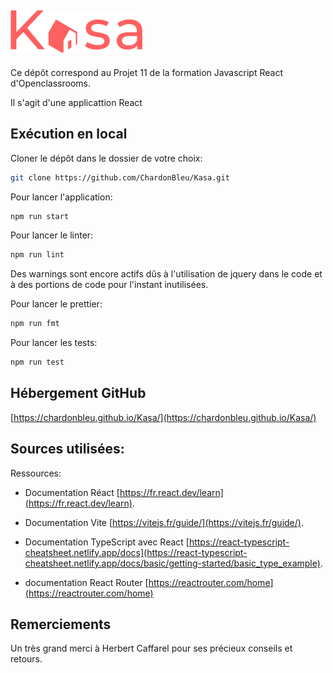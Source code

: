 ## ![Kasa](public/logo.png)

Ce dépôt correspond au Projet 11 de la formation Javascript React d'Openclassrooms.

Il s'agit d'une applicattion React

## Exécution en local

Cloner le dépôt dans le dossier de votre choix:

```bash
git clone https://github.com/ChardonBleu/Kasa.git
```

Pour lancer l'application:

```bash
npm run start
```

Pour lancer le linter:

```bash
npm run lint
```

Des warnings sont encore actifs dûs à l'utilisation de jquery dans le code et à des portions de code pour l'instant inutilisées.

Pour lancer le prettier:

```bash
npm run fmt
```

Pour lancer les tests:

```bash
npm run test
```

## Hébergement GitHub

[https://chardonbleu.github.io/Kasa/](https://chardonbleu.github.io/Kasa/)

## Sources utilisées:

Ressources:

- Documentation Réact [https://fr.react.dev/learn](https://fr.react.dev/learn).

- Documentation Vite [https://vitejs.fr/guide/](https://vitejs.fr/guide/).

- Documentation TypeScript avec React [https://react-typescript-cheatsheet.netlify.app/docs](https://react-typescript-cheatsheet.netlify.app/docs/basic/getting-started/basic_type_example).

- documentation React Router [https://reactrouter.com/home](https://reactrouter.com/home)

## Remerciements

Un très grand merci à Herbert Caffarel pour ses précieux conseils et retours.
